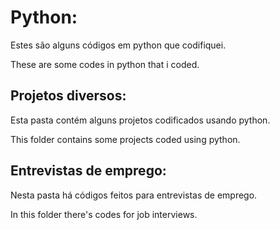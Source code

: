# Python:

Estes são alguns códigos em python que codifiquei.

These are some codes in python that i coded.

## Projetos diversos:

Esta pasta contém alguns projetos codificados usando python.

This folder contains some projects coded using python.

## Entrevistas de emprego:

Nesta pasta há códigos feitos para entrevistas de emprego.

In this folder there's codes for job interviews.
